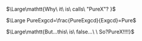 $\Large\mathtt{Why\ it\ is\ calls\ "PureX"? }$ 

$\Large PureExgcd=\frac{PureExgcd}{Exgcd}=Pure$

$\Large\mathtt{But...this\ is\ false...\ \ So?PureX!!!!}$ 

